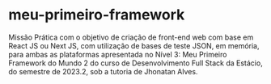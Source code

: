 # meu-primeiro-framework
Missão Prática com o objetivo de criação de front-end web com base em React JS ou Next JS, com utilização de bases de teste JSON, em memória, para ambas as plataformas apresentada no Nível 3: Meu Primeiro Framework do Mundo 2 do curso de Desenvolvimento Full Stack da Estácio, do semestre de 2023.2, sob a tutoria de Jhonatan Alves.
